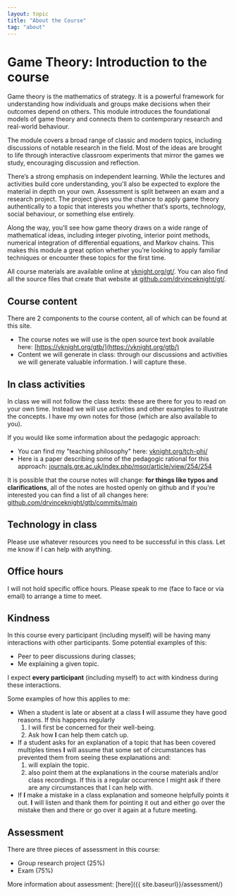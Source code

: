```yaml
---
layout: topic
title: "About the Course"
tag: "about"
---
```


# Game Theory: Introduction to the course

Game theory is the mathematics of strategy.
It is a powerful framework for understanding how individuals and groups make decisions when their outcomes depend on others.
This module introduces the foundational models of game theory and connects them to contemporary research and real-world behaviour.

The module covers a broad range of classic and modern topics, including discussions of notable research in the field.
Most of the ideas are brought to life through interactive classroom experiments that mirror the games we study, encouraging discussion and reflection.

There’s a strong emphasis on independent learning.
While the lectures and activities build core understanding, you'll also be expected to explore the material in depth on your own.
Assessment is split between an exam and a research project.
The project gives you the chance to apply game theory authentically to a topic that interests you whether that’s sports,
technology, social behaviour, or something else entirely.

Along the way, you’ll see how game theory draws on a wide range of mathematical ideas, including integer pivoting, interior point methods,
numerical integration of differential equations, and Markov chains.
This makes this module a great option whether you’re looking to apply familiar techniques or encounter these topics for the first time.

All course materials are available online at
[vknight.org/gt/](http://vknight.org/gt/). You can also find all the source
files that create that website at
[github.com/drvinceknight/gt/](https://github.com/drvinceknight/gt/).

## Course content

There are 2 components to the course content, all of which can be found at this
site.

- The course notes we will use is the open source text book available here:
  [https://vknight.org/gtb/](https://vknight.org/gtb/)
- Content we will generate in class: through our discussions and activities we
  will generate valuable information. I will capture these.

## In class activities

In class we will not follow the class texts: these are there for you to read on
your own time. Instead we will use activities and other examples to illustrate
the concepts. I have my own notes for those (which are also available to you).

If you would like some information about the pedagogic approach:

- You can find my "teaching philosophy" here: [vknight.org/tch-phi/](https://vknight.org/tch-phi/)
- Here is a paper describing some of the pedagogic rational for this approach: [journals.gre.ac.uk/index.php/msor/article/view/254/254](https://journals.gre.ac.uk/index.php/msor/article/view/254/254)

It is possible that the course notes will change: **for things like typos and
clarifications**, all of the notes are hosted openly on github and if you're
interested you can find a list of all changes here:
[github.com/drvinceknight/gtb/commits/main](https://github.com/drvinceknight/gtb/commits/main)

## Technology in class

Please use whatever resources you need to be successful in this class. Let me
know if I can help with anything.

## Office hours

I will not hold specific office hours. Please speak to me (face to face or via
email) to arrange a time to meet.

## Kindness

In this course every participant (including myself) will be having many
interactions with other participants. Some potential examples of this:

- Peer to peer discussions during classes;
- Me explaining a given topic.

I expect **every participant** (including myself) to act with kindness
during these interactions.

Some examples of how this applies to me:

- When a student is late or absent at a class **I** will assume they
  have good reasons. If this happens regularly
  1.  I will first be concerned for their well-being.
  2.  Ask how **I** can help them catch up.
- If a student asks for an explanation of a topic that has been
  covered multiples times **I** will assume that some set of
  circumstances has prevented them from seeing these explanations and:
  1.  will explain the topic.
  2.  also point them at the explanations in the course materials
      and/or class recordings. If this is a regular occurrence I might
      ask if there are any circumstances that I can help with.
- If **I** make a mistake in a class explanation and someone helpfully
  points it out. **I** will listen and thank them for pointing it out
  and either go over the mistake then and there or go over it again at
  a future meeting.

## Assessment

There are three pieces of assessment in this course:

- Group research project (25%)
- Exam (75%)

More information about assessment: [here]({{ site.baseurl}}/assessment/)
